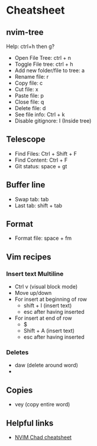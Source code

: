 # Cheatsheet

## nvim-tree

Help: ctrl+h then g?

- Open File Tree: ctrl + n
- Toggle File tree: ctrl + h 
- Add new folder/file to tree: a
- Rename file: r
- Copy file: c
- Cut file: x
- Paste file: p
- Close file: q
- Delete file: d
- See file info: Ctrl + k
- Disable gitignore: I (Inside tree)

## Telescope

- Find Files: Ctrl + Shift + F
- Find Content: Ctrl + F
- Git status: space + gt

## Buffer line

- Swap tab: tab
- Last tab: shift + tab

## Format

- Format file: space + fm

## Vim recipes

### Insert text Multiline

- Ctrl v (visual block mode)
- Move up/down 
- For insert at beginning of row
  - shift + I (insert text)
  - esc after having inserted
- For insert at end of row
  - $
  - Shift + A (insert text)
  - esc after having inserted

### Deletes

- daw (delete around word)
- 

## Copies

- vey (copy entire word)

## Helpful links

- [NVIM Chad cheatsheet](https://www.reddit.com/media?url=https%3A%2F%2Fpreview.redd.it%2Fnvchad-cheatisheet-v0-59pmxg6dumua1.png%3Fwidth%3D2520%26format%3Dpng%26auto%3Dwebp%26s%3D5dc1b33cf4244851a43d912856b676c3e36f0b6c)
